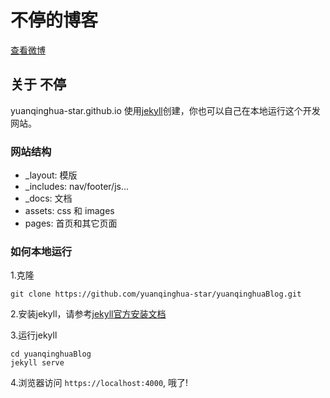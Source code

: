 # 不停的博客

[查看微博](https://yuanqinghua-star.github.io/)

## 关于 不停
yuanqinghua-star.github.io 使用[jekyll](https://jekyllrb.com)创建，你也可以自己在本地运行这个开发网站。 

### 网站结构

- _layout: 模版
- _includes: nav/footer/js...
- _docs: 文档
- assets: css 和 images
- pages: 首页和其它页面

### 如何本地运行
1.克隆

```
git clone https://github.com/yuanqinghua-star/yuanqinghuaBlog.git
```

2.安装jekyll，请参考[jekyll官方安装文档](https://jekyllrb.com/docs/)

3.运行jekyll

```
cd yuanqinghuaBlog
jekyll serve
```

4.浏览器访问 `https://localhost:4000`, 哦了!